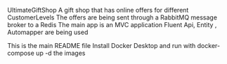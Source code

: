 UltimateGiftShop
A gift shop that has online offers for different CustomerLevels
The offers are being sent through a RabbitMQ message broker to a Redis
The main app is an MVC application
Fluent Api, Entity , Automapper are being used


This is the main README file
Install Docker Desktop and run with docker-compose up -d the images
